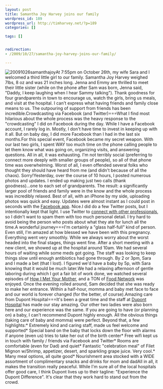 ```yaml
--- 
layout: post
title: Samantha Joy Harvey joins our family
wordpress_id: 189
wordpress_url: http://timharvey.net/?p=189
categories: []

tags: []


redirection:
- /2009/10/27/samantha-joy-harvey-joins-our-family/

---
```

![20091026samanthajoy](http://timharvey.net/wp-content/20091026samanthajoy.png)At 7:55pm on October 26th, my wife Sara and I welcomed a third little girl to our family. Samantha Joy Harvey weighed 7lbs, 8 oz and was 21 inches long. Jenna and Emmy are thrilled to meet their little sister (while on the phone after Sam was born, Jenna said, "Daddy, I keep laughing when I hear Sammy talking"). Thank goodness for four grandparents in town to encourage us, watch the girls, bring us meals, and visit at the hospital. I can't express what having friends and family close means to us. The outpouring of support from friends has been incredible.Crowdcasting via Facebook (and Twitter)===What I find most hilarious about the whole process was the heavy response to the "crowdcasting" I did on Facebook during the day. While I have a Facebook account, I rarely log in. Mostly, I don't have time to invest in keeping up with it all. But on baby day, I did more Facebook than I had in the last six months.For this special event, Facebook became my secret weapon. With our last two girls, I spent WAY too much time on the phone calling people to let them know what was going on, organizing visits, and answering questions. All in all, it was exhausting. I'm not terribly social (preferring to connect more deeply with smaller groups of people), so all of that phone time was overwhelming. Worst of all, I even offended several folks who thought they should have heard from me (and didn't because of all the chaos). Sorry!Yesterday, over the course of 10 hours, I posted numerous photos and updates. I ended up making just two calls (thank goodness)...one to each set of grandparents. The result: a significantly larger pool of friends and family were in the know and the whole process was incredibly relaxed. Best of all, with an iPhone by my side, uploading photos was quick and easy. Updates were almost instant as I could post in seconds with the [Facebook app](http://www.facebook.com/apps/application.php?id=6628568379). Nice.I did do a few Twitter posts, but I intentionally kept that light. I use Twitter to [connect with other professionals](http://twitter.com/tihm), so I didn't want to spam them with too much personal detail. I try hard to avoid being the person who posts about what they ate for lunch all the time.A wonderful journey===I'm certainly a "glass half-full" kind of person. Even still, I'm amazed at how blessed we have been with this pregnancy. Everything went very smoothly. While we always worry about the worst headed into the final stages, things went fine. After a short meeting with a new client, we showed up at the hospital around 10am. We had several hours of waiting while some meds got going. The staff was looking to keep things slow until enough antibiotics had gone through. By 2 or 3pm, Sara and I made a bet (that I lost). I figured we'd have a baby by 5p, with Sara knowing that it would be much later.We had a relaxing afternoon of gentle laboring during which I got a fair bit of work done, we watched several episodes of [How I Met Your Mother](http://www.cbs.com/primetime/how_i_met_your_mother/), and a TON of [Food Network](http://foodnetwork.com/) was enjoyed. Once the evening rolled around, Sam decided that she was ready to make her entrance. Within a half-hour, momma and baby met face to face and our world is forever changed (for the better, of course).Amazing care from Dupont Hospital===It's been a great time and the staff at [Dupont Hospital](http://www.theduponthospital.com/) has made our stay amazing. Our other two ladies were also born here and our experience was the same. If you are going to have (or planning on) a baby, I can't recommend Dupont highly enough. All the obvious things (taking care of baby and momma) were perfect. Beyond that, a few highlights:* Extremely kind and caring staff, made us feel welcome and supported* Special band on the baby that locks down the floor with alarms if anyone (even us) tries to take her out of the birth center* Free wifi kept us in touch with family / friends via Facebook and Twitter* Rooms are comfortable (even for Dad) and quiet* Fantastic "celebration meal" of Filet Mignon w/Shrimp, appetizer, desert, and sparkling grape juice. Very cool.* Many meal options, all quite good* Nourishment area stocked with a WIDE assortment of complimentary snacks and drinks for mom and dadAll in all, it makes the transition really peaceful. While I'm sure all of the local hospitals offer good care, I think Dupont lives up to their tagline: "Experience the Dupont Difference". It's clear that they work hard to stand out from the crowd.
